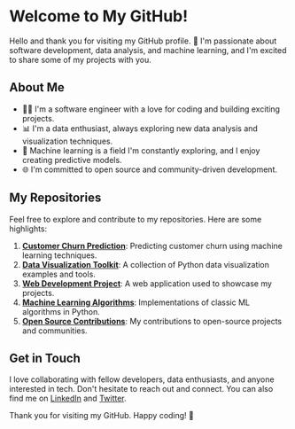 # Welcome to My GitHub!

Hello and thank you for visiting my GitHub profile. 👋 I'm passionate about software development, data analysis, and machine learning, and I'm excited to share some of my projects with you. 

## About Me
- 👨‍💻 I'm a software engineer with a love for coding and building exciting projects.
- 📊 I'm a data enthusiast, always exploring new data analysis and visualization techniques.
- 🤖 Machine learning is a field I'm constantly exploring, and I enjoy creating predictive models.
- 🌐 I'm committed to open source and community-driven development.

## My Repositories

Feel free to explore and contribute to my repositories. Here are some highlights:

1. [**Customer Churn Prediction**](#): Predicting customer churn using machine learning techniques.
2. [**Data Visualization Toolkit**](#): A collection of Python data visualization examples and tools.
3. [**Web Development Project**](#): A web application used to showcase my projects.
4. [**Machine Learning Algorithms**](#): Implementations of classic ML algorithms in Python.
5. [**Open Source Contributions**](#): My contributions to open-source projects and communities.

## Get in Touch
I love collaborating with fellow developers, data enthusiasts, and anyone interested in tech. Don't hesitate to reach out and connect. You can also find me on [LinkedIn](#) and [Twitter](#).

Thank you for visiting my GitHub. Happy coding! 🚀
